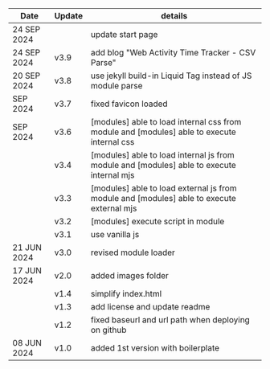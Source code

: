 | Date | Update | details |
| -- | -- | -- |
| 24 SEP 2024| | update start page |
| 24 SEP 2024| v3.9 | add blog "Web Activity Time Tracker - CSV Parse"|
| 20 SEP 2024| v3.8 | use jekyll build-in Liquid Tag instead of JS module parse|
|SEP 2024| v3.7 | fixed favicon loaded|
|SEP 2024| v3.6 | [modules] able to load internal css from module and [modules] able to execute internal css|
|| v3.4 | [modules] able to load internal js from module and [modules] able to execute internal mjs|
|| v3.3 | [modules] able to load external js from module and [modules] able to execute external mjs|
|| v3.2 | [modules] execute script in module|
|| v3.1 | use vanilla js|
| 21 JUN 2024 | v3.0 | revised module loader |
| 17 JUN 2024 | v2.0 | added images folder |
|| v1.4 | simplify index.html|
|| v1.3 | add license and update readme|
|| v1.2 | fixed baseurl and url path when deploying on github|
| 08 JUN 2024 | v1.0 | added 1st version with boilerplate |





